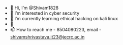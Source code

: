 - 👋 Hi, I’m @Shivam1828
- 👀 I’m interested in cyber security
- 🌱 I’m currently learning ethical hacking on kali linux
- 💞
- 📫 How to reach me - 8504080223, email - shivamshrivastava.it23@jecrc.ac.in

<!---
Shivam1828/Shivam1828 is a ✨ special ✨ repository because its `README.md` (this file) appears on your GitHub profile.
You can click the Preview link to take a look at your changes.
--->
